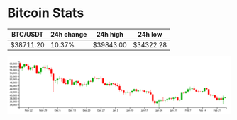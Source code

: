 # Bitcoin Stats

BTC/USDT|24h change|24h high|24h low|
|---|---|---|---|
|$38711.20|10.37%|$39843.00|$34322.28|

<img src="./chart.svg">
